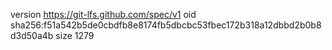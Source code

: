 version https://git-lfs.github.com/spec/v1
oid sha256:f51a542b5de0cbdfb8e8174fb5dbcbc53fbec172b318a12dbbd2b0b8d3d50a4b
size 1279
